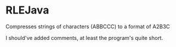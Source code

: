 # RLEJava

Compresses strings of characters (ABBCCC) to a format of A2B3C

I should've added comments, at least the program's quite short.

